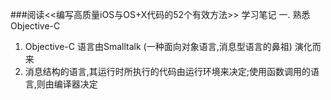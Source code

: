 ###阅读<<编写高质量iOS与OS+X代码的52个有效方法>> 学习笔记
一. 熟悉Objective-C
1. Objective-C 语言由Smalltalk (一种面向对象语言,消息型语言的鼻祖) 演化而来
2. 消息结构的语言,其运行时所执行的代码由运行环境来决定;使用函数调用的语言,则由编译器决定